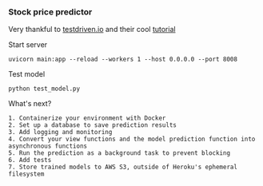 <h3>Stock price predictor</h3>

Very thankful to [testdriven.io](https://testdriven.io/) and their
cool [tutorial](https://testdriven.io/blog/fastapi-machine-learning/)

Start server

`uvicorn main:app --reload --workers 1 --host 0.0.0.0 --port 8008`

Test model

`python test_model.py`

What's next?

    1. Containerize your environment with Docker
    2. Set up a database to save prediction results
    3. Add logging and monitoring
    4. Convert your view functions and the model prediction function into asynchronous functions
    5. Run the prediction as a background task to prevent blocking
    6. Add tests
    7. Store trained models to AWS S3, outside of Heroku's ephemeral filesystem
